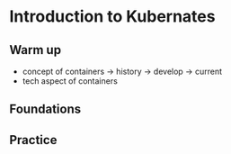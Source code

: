 # Introduction to Kubernates

## Warm up
- concept of containers -> history -> develop -> current
- tech aspect of containers

## Foundations

## Practice
